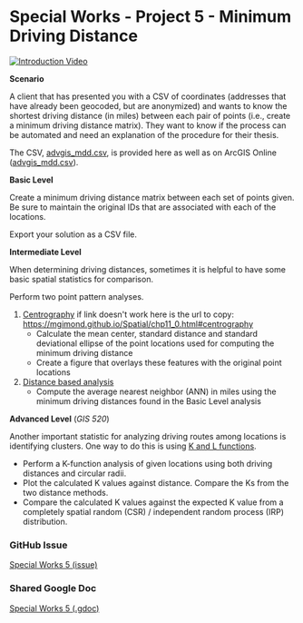 # Special Works - Project 5 - Minimum Driving Distance

[![Introduction Video](http://img.youtube.com/vi/-3klc9kqb8Q/0.jpg)](https://youtu.be/-3klc9kqb8Q "Special Works 5")

**Scenario**

A client that has presented you with a CSV of coordinates (addresses that have already been geocoded, but are anonymized) and wants to know the shortest driving distance (in miles) between each pair of points (i.e., create a minimum driving distance matrix). 
They want to know if the process can be automated and need an explanation of the procedure for their thesis. 

The CSV, [advgis_mdd.csv](./advgis_mdd.csv), is provided here as well as on ArcGIS Online ([advgis_mdd.csv](https://wm-gis.maps.arcgis.com/home/item.html?id=85ef209e191b41419ca555492c60935a)).

**Basic Level**

Create a minimum driving distance matrix between each set of points given.
Be sure to maintain the original IDs that are associated with each of the locations.

Export your solution as a CSV file.

**Intermediate Level**

When determining driving distances, sometimes it is helpful to have some basic spatial statistics for comparison.

Perform two point pattern analyses.

1. [Centrography](https://mgimond.github.io/Spatial/chp11-0.html#centrography) if link doesn't work here is the url to copy: https://mgimond.github.io/Spatial/chp11_0.html#centrography
    * Calculate the mean center, standard distance and standard deviational ellipse of the point locations used for computing the minimum driving distance
    * Create a figure that overlays these features with the original point locations
2. [Distance based analysis](https://mgimond.github.io/Spatial/chp11-0.html#distance-based-analysis)
    * Compute the average nearest neighbor (ANN) in miles using the minimum driving distances found in the Basic Level analysis

**Advanced Level** (_GIS 520_)

Another important statistic for analyzing driving routes among locations is identifying clusters.
One way to do this is using [K and L functions](https://mgimond.github.io/Spatial/chp11-0.html#k-and-l-functions).

* Perform a K-function analysis of given locations using both driving distances and circular radii.
* Plot the calculated K values against distance. Compare the Ks from the two distance methods.
* Compare the calculated K values against the expected K value from a completely spatial random (CSR) / independent random process (IRP) distribution.

### GitHub Issue
[Special Works 5 (issue)](https://github.com/cga-wm/advgis-echo/issues/6)

### Shared Google Doc
[Special Works 5 (.gdoc)](https://docs.google.com/document/d/13WM2O0EUuvhKQrr0pYtatrSYoXHJNr2ITgqN0KYDg6g/edit?usp=sharing)
